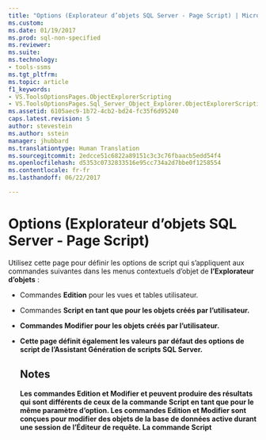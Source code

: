 ```yaml
---
title: "Options (Explorateur d’objets SQL Server - Page Script) | Microsoft Docs"
ms.custom: 
ms.date: 01/19/2017
ms.prod: sql-non-specified
ms.reviewer: 
ms.suite: 
ms.technology:
- tools-ssms
ms.tgt_pltfrm: 
ms.topic: article
f1_keywords:
- VS.ToolsOptionsPages.ObjectExplorerScripting
- VS.ToolsOptionsPages.Sql_Server_Object_Explorer.ObjectExplorerScripting
ms.assetid: 6105aec9-1b72-4cb2-bd24-fc35f6d95240
caps.latest.revision: 5
author: stevestein
ms.author: sstein
manager: jhubbard
ms.translationtype: Human Translation
ms.sourcegitcommit: 2edcce51c6822a89151c3c3c76fbaacb5edd54f4
ms.openlocfilehash: d5353c0732833516e95cc734a2d7bbe0f1258554
ms.contentlocale: fr-fr
ms.lasthandoff: 06/22/2017

---
```

# <a name="options-sql-server-object-explorer---scripting-page"></a>Options (Explorateur d’objets SQL Server - Page Script)
Utilisez cette page pour définir les options de script qui s’appliquent aux commandes suivantes dans les menus contextuels d’objet de **l’Explorateur d’objets** :  
  
-   Commandes **Edition** pour les vues et tables utilisateur.  
  
-   Commandes **Script <object> en tant que** pour les objets créés par l’utilisateur.  
  
-   Commandes **Modifier** pour les objets créés par l’utilisateur.  
  
-   Cette page définit également les valeurs par défaut des options de script de **l’Assistant Génération de scripts SQL Server**.  
  
## <a name="remarks"></a>Notes  
Les commandes **Edition** et **Modifier** et peuvent produire des résultats qui sont différents de ceux de la commande **Script <object> en tant** que pour le même paramètre d’option. Les commandes **Edition** et **Modifier** sont conçues pour modifier des objets de la base de données active durant une session de l’Éditeur de requête. La commande **Script <object> en tant que** est conçue pour générer un script pour qu’il puisse être utilisé ultérieurement pour créer des objets.  
  
## <a name="options"></a>Options  
Spécifiez les options de script en les sélectionnant parmi les paramètres disponibles dans la liste située à droite de chaque option.  
  
### <a name="general-scripting-options"></a>Options de script générales  
**Délimiter des instructions individuelles**  
Sépare les instructions [!INCLUDE[tsql](../../includes/tsql_md.md)] par un délimiteur de traitement. Pour modifier le délimiteur de traitement par défaut de **l’Éditeur de requête**, sélectionnez **Outils**/**Options**/**Exécution de la requête**/**SQL Server**/**Général**/**Délimiteur de traitement**. La valeur par défaut est FALSE. Pour plus d’informations, consultez [GO (Transact-SQL)](http://msdn.microsoft.com/en-us/b2ca6791-3a07-4209-ba8e-2248a92dd738).  
  
**Inclure des en-têtes descriptifs**  
Ajoute des commentaires descriptifs au script en séparant le script en sections pour chaque objet. La valeur par défaut est True. Pour plus d’informations, consultez [/*...*/ (Commentaire) (Transact-SQL)](http://msdn.microsoft.com/en-us/4d9ab1b2-4bbb-4c16-beb1-cafc1af7417c).  
  
**Inclure des options VarDecimal**  
Inclut les options de stockage VarDecimal. La valeur par défaut est FALSE. Pour plus d’informations, consultez [sp_db_vardecimal_storage_format (Transact-SQL)](http://msdn.microsoft.com/en-us/9920b2f7-b802-4003-913c-978c17ae4542).  
  
**Générer le script de suivi des modifications**  
Inclut des informations de suivi des modifications dans le script.  
  
**Générer un script pour la version du serveur**  
Crée un script qui peut être exécuté sur la version sélectionnée de [!INCLUDE[ssNoVersion](../../includes/ssnoversion_md.md)]. Les fonctionnalités qui sont des nouveautés de [!INCLUDE[ssCurrent](../../includes/sscurrent_md.md)] ne peuvent pas faire l'objet d'un script pour les versions antérieures. Certains scripts qui sont créés pour [!INCLUDE[ssCurrent](../../includes/sscurrent_md.md)] ne peuvent pas être exécutés sur les serveurs exécutant une version antérieure de [!INCLUDE[ssNoVersion](../../includes/ssnoversion_md.md)]ou sur une base de données qui possède un [paramètre de niveau de compatibilité de base de données](http://msdn.microsoft.com/en-us/ca5fd220-d5ea-4182-8950-55d4101a86f6)antérieur.  
  
**Générer un script pour les catalogues de texte intégral**  
Inclut un script pour les catalogues de texte intégral. La valeur par défaut est FALSE. Pour plus d’informations, consultez [CREATE FULLTEXT CATALOG (Transact-SQL)](http://msdn.microsoft.com/en-us/d7a8bd93-e2d7-4a40-82ef-39069e65523b).  
  
**Générer un script USE <database>**  
Ajoute l’instruction USE DATABASE au script pour créer des objets de base de données dans le contexte de la base de données de **l’Explorateur d’objets** active. Lorsqu'il est prévu que le script sera utilisé dans une base de données différente, sélectionnez False afin d'omettre l'instruction. La valeur par défaut est True. Pour plus d’informations, consultez [USE (Transact-SQL)](http://msdn.microsoft.com/en-us/c05acac8-c063-4770-8e36-d7f71d500b10).  
  
### <a name="object-scripting-options"></a>Options de scripts d'objets  
**Générer un script pour les objets dépendants**  
Génère un script pour les objets supplémentaires qui sont requis lorsque le script de l'objet sélectionné est exécuté. La valeur par défaut est FALSE.  
  
**Inclure la clause If NOT EXISTS**  
Inclut une instruction permettant de vérifier qu'un objet n'existe pas dans la base de données avant de créer l'objet. La valeur par défaut est FALSE. Pour plus d’informations, consultez [IF... ELSE (Transact-SQL)](http://msdn.microsoft.com/en-us/676c881f-dee1-417a-bc51-55da62398e81) et [EXISTS (Transact-SQL)](http://msdn.microsoft.com/en-us/b6510a65-ac38-4296-a3d5-640db0c27631).  
  
**Noms d'objet de qualification de schéma**  
Qualifie les noms d'objets avec le schéma de l'objet. La valeur par défaut est FALSE. Pour plus d’informations, consultez [Créer un schéma de base de données](http://msdn.microsoft.com/en-us/ed2a5522-f4d2-4111-95a4-d3e1e5081739).  
  
**Générer un script pour les propriétés étendues**  
Inclut les propriétés étendues dans le script, si l'objet en possède. La valeur par défaut est FALSE. Pour plus d’informations, consultez [sp_addextendedproperty (Transact-SQL)](http://msdn.microsoft.com/en-us/565483ea-875b-4133-b327-d0006d2d7b4c).  
  
**Propriétaire de script**  
Inclut le propriétaire dans le script généré. La valeur par défaut est FALSE.  
  
**Générer un script pour les autorisations**  
Inclut les autorisations sur les objets de base de données dans le script. La valeur par défaut est True. Pour plus d’informations, consultez [Autorisations](http://msdn.microsoft.com/en-us/f28e3dea-24e6-4a81-877b-02ec4c7e36b9).  
  
### <a name="tableview-options"></a>Options de table/vue  
Les options suivantes s'appliquent uniquement aux scripts des tables et des vues.  
  
**Convertir les types de données définis par l'utilisateur en types de base**  
Convertit les types de données définis par l'utilisateur en types de base à partir desquels ils ont été créés. Utilisez True lorsque les types de données définis par l'utilisateur de la base de données source n'existent pas dans la base de données où le script sera exécuté. Utilisez False pour conserver les types de données définis par l'utilisateur. La valeur par défaut est FALSE. Pour plus d’informations, consultez [CREATE TYPE (Transact-SQL)](http://msdn.microsoft.com/en-us/2202236b-e09f-40a1-bbc7-b8cff7488905).  
  
**Générer des commandes SET ANSI PADDING**  
Ajoute l'instruction SET ANSI_PADDING avant et après chaque instruction CREATE TABLE. La valeur par défaut est True. Pour plus d’informations, consultez [SET ANSI_PADDING (Transact-SQL)](http://msdn.microsoft.com/en-us/92bd29a3-9beb-410e-b7e0-7bc1dc1ae6d0).  
  
**Inclure un classement**  
Inclut un classement dans la définition de colonne. La valeur par défaut est True. Pour plus d’informations, consultez [Prise en charge d’Unicode et du classement](http://msdn.microsoft.com/en-us/92d34f48-fa2b-47c5-89d3-a4c39b0f39eb).  
  
**Inclure la propriété IDENTITY**  
Inclut des définitions pour la valeur de départ IDENTITY et l'incrément IDENTITY. La valeur par défaut est True. Pour plus d’informations, consultez [IDENTITY (propriété) (Transact-SQL)](http://msdn.microsoft.com/en-us/8429134f-c821-4033-a07c-f782a48d501c).  
  
**Références aux clés étrangères de qualification de schéma**  
Ajoute le nom de schéma aux références de table des contraintes FOREIGN KEY. La valeur par défaut est True.  
  
**Valeurs par défaut et règles liées aux scripts**  
Inclut les appels aux procédures stockées liées **sp_bindefault** et **sp_bindrule** . La valeur par défaut est True. Pour plus d’informations, consultez [sp_bindefault (Transact-SQL)](http://msdn.microsoft.com/en-us/3da70c10-68d0-4c16-94a5-9e84c4a520f6) et [sp_bindrule (Transact-SQL)](http://msdn.microsoft.com/en-us/2606073e-c52f-498d-a923-5026b9d97e67).  
  
**Générer un script pour les contraintes CHECK**  
Ajoute des [contraintes CHECK](http://msdn.microsoft.com/en-us/637098af-2567-48f8-90f4-b41df059833e) au script. La valeur par défaut est True.  
  
**Valeurs de script par défaut**  
Inclut les valeurs de colonne par défaut dans le script. La valeur par défaut est FALSE. Pour plus d’informations, consultez [CREATE DEFAULT (Transact-SQL)](http://msdn.microsoft.com/en-us/08475db4-7d90-486a-814c-01a99d783d41).  
  
**Générer un script pour les groupes de fichiers**  
Spécifie le groupe de fichiers dans la clause ON pour des définitions de table. La valeur par défaut est FALSE. Pour plus d’informations, consultez [CREATE TABLE (Transact-SQL)](http://msdn.microsoft.com/en-us/1e068443-b9ea-486a-804f-ce7b6e048e8b).  
  
**Générer un script pour les clés étrangères**  
Inclut des [contraintes FOREIGN KEY](http://msdn.microsoft.com/en-us/31fbcc9f-2dc5-4bf9-aa50-ed70ec7b5bcd) dans le script. La valeur par défaut est FALSE.  
  
**Générer un script pour les index de recherche en texte intégral**  
Inclut les index de recherche en texte intégral dans le script. La valeur par défaut est FALSE. Pour plus d’informations, consultez [CREATE FULLTEXT INDEX (Transact-SQL)](http://msdn.microsoft.com/en-us/8b80390f-5f8b-4e66-9bcc-cabd653c19fd).  
  
**Générer un script pour les index**  
Inclut des index cluster, non cluster et XML dans le script. La valeur par défaut est True. Pour plus d’informations, consultez [CREATE INDEX (Transact-SQL)](http://msdn.microsoft.com/en-us/d2297805-412b-47b5-aeeb-53388349a5b9).  
  
**Générer un script pour les schémas de partition**  
Inclut des schémas de partition de table dans le script. La valeur par défaut est FALSE. Pour plus d’informations, consultez [CREATE PARTITION SCHEME (Transact-SQL)](http://msdn.microsoft.com/en-us/5b21c53a-b4f4-4988-89a2-801f512126e4).  
  
**Générer un script pour les clés primaires**  
Inclut des [contraintes de clé primaire et de clé étrangère](http://msdn.microsoft.com/en-us/31fbcc9f-2dc5-4bf9-aa50-ed70ec7b5bcd) dans le script. La valeur par défaut est True.  
  
**Générer un script pour les statistiques**  
Inclut des statistiques définies par l'utilisateur dans le script. La valeur par défaut est FALSE. Pour plus d’informations, consultez [CREATE STATISTICS (Transact-SQL)](http://msdn.microsoft.com/en-us/b23e2f6b-076c-4e6d-9281-764bdb616ad2).  
  
**Générer un script pour les déclencheurs**  
Inclut des déclencheurs dans le script. La valeur par défaut est FALSE. Pour plus d’informations, consultez [CREATE TRIGGER (Transact-SQL)](http://msdn.microsoft.com/en-us/edeced03-decd-44c3-8c74-2c02f801d3e7).  
  
**Générer un script pour les clés uniques**  
Inclut des [contraintes uniques et des contraintes de validation](http://msdn.microsoft.com/en-us/637098af-2567-48f8-90f4-b41df059833e) dans le script. La valeur par défaut est FALSE.  
  
**Générer un script pour les colonnes de vue**  
Déclare des colonnes de vue dans les en-têtes de vue. La valeur par défaut est FALSE. Pour plus d’informations, consultez [CREATE VIEW (Transact-SQL)](http://msdn.microsoft.com/en-us/aecc2f73-2ab5-4db9-b1e6-2f9e3c601fb9).  
  
**ScriptDriIncludeSystemNames**  
Inclut les noms de contraintes générés par le système pour appliquer l'intégrité référentielle déclarative. La valeur par défaut est FALSE. Pour plus d’informations, consultez [REFERENTIAL_CONSTRAINTS (Transact-SQL)](http://msdn.microsoft.com/en-us/5d358f18-0a85-4b55-af4b-98d5f4cd1020).  
  
## <a name="see-also"></a>Voir aussi  
[Générer des scripts (SQL Server Management Studio)](http://msdn.microsoft.com/en-us/9711c617-3c68-4e5a-aea3-befc64d51524)  
  

